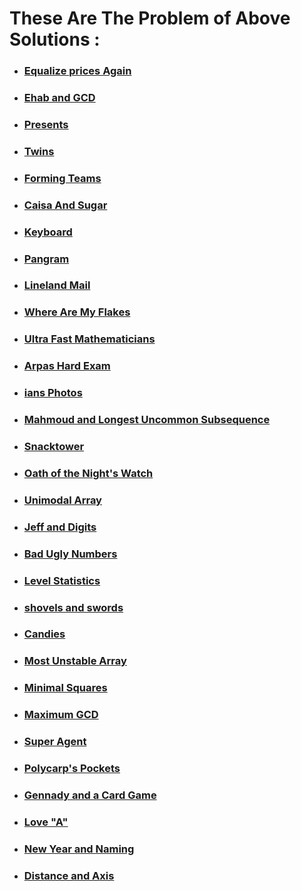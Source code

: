 # These Are The Problem of Above Solutions :

- ### [Equalize prices Again](https://codeforces.com/contest/1234/problem/A)
- ### [Ehab and GCD](https://codeforces.com/contest/1325/problem/A)
- ### [Presents](https://codeforces.com/contest/136/problem/A)
- ### [Twins](https://codeforces.com/contest/160/problem/A)
- ### [Forming Teams](https://codeforces.com/contest/216/problem/B)
- ### [Caisa And Sugar ](https://codeforces.com/contest/463/problem/A)
- ### [Keyboard](https://codeforces.com/contest/474/problem/A)
- ### [Pangram](https://codeforces.com/contest/520/problem/A)
- ### [Lineland Mail](https://codeforces.com/contest/567/problem/A)
- ### [Where Are My Flakes](https://codeforces.com/contest/60/problem/A)
- ### [Ultra Fast Mathematicians](https://codeforces.com/contest/61/problem/A)
- ### [Arpas Hard Exam](https://codeforces.com/contest/642/problem/A)
- ### [ians Photos](https://codeforces.com/contest/707/problem/A)
- ### [Mahmoud and Longest Uncommon Subsequence](https://codeforces.com/contest/766/problem/A)
- ### [Snacktower](https://codeforces.com/contest/767/problem/A)
- ### [Oath of the Night's Watch](https://codeforces.com/contest/768/problem/A)
- ### [Unimodal Array](https://codeforces.com/contest/831/problem/A)
- ### [Jeff and Digits](https://codeforces.com/problemset/problem/352/A)
- ### [Bad Ugly Numbers](https://codeforces.com/contest/1326/problem/A)
- ### [Level Statistics](https://codeforces.com/contest/1334/problem/A)
- ### [shovels and swords](https://codeforces.com/contest/1336/problem/A)
- ### [Candies](https://codeforces.com/contest/1343/problem/A)
- ### [Most Unstable Array](https://codeforces.com/contest/1353/problem/A)
- ### [Minimal Squares](https://codeforces.com/contest/1360/problem/A)
- ### [Maximum GCD](https://codeforces.com/contest/1370/problem/A)
- ### [Super Agent](https://codeforces.com/problemset/problem/12/A)
- ### [Polycarp's Pockets](https://codeforces.com/problemset/problem/1003/A)
- ### [Gennady and a Card Game](https://codeforces.com/problemset/problem/1097/A)
- ### [Love "A"](https://codeforces.com/problemset/problem/1146/A)
- ### [New Year and Naming](https://codeforces.com/problemset/problem/1284/A)
- ### [Distance and Axis](https://codeforces.com/problemset/problem/1401/A)
